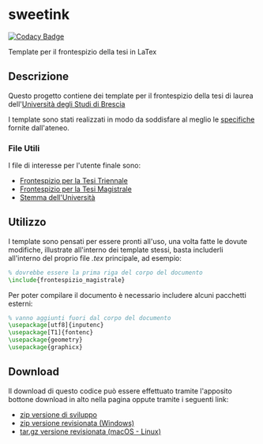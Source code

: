 # sweetink

[![Codacy Badge](https://api.codacy.com/project/badge/Grade/4f4c4f52d81145299a944dcba4ca755d)](https://app.codacy.com/app/FilippoRanza/sweetink?utm_source=github.com&utm_medium=referral&utm_content=FilippoRanza/sweetink&utm_campaign=Badge_Grade_Dashboard)

Template per il frontespizio della tesi in LaTex

## Descrizione
Questo progetto contiene dei template per il frontespizio
della tesi di laurea dell'[Università degli Studi di Brescia](https://www.unibs.it/)

I template sono stati realizzati in  modo da soddisfare al meglio
le [specifiche](https://www.unibs.it/segreterie-studenti/laurearsi/esami-di-laurea/redazione-tesi-di-laurea/relazione-finale)
fornite dall'ateneo.

### File Utili
I file di interesse per l'utente finale sono:
*  [Frontespizio per la Tesi Triennale](https://github.com/FilippoRanza/sweetink/blob/master/frontespizio_triennale.tex)
*  [Frontespizio per la Tesi Magistrale](https://github.com/FilippoRanza/sweetink/blob/master/frontespizio_magistrale.tex)
*  [Stemma dell'Università](https://github.com/FilippoRanza/sweetink/blob/master/logo_unibs.png)



## Utilizzo
I template sono pensati per essere pronti all'uso, una volta fatte le
dovute modifiche, illustrate all'interno dei template stessi, basta includerli
all'interno del proprio file _.tex_ principale, ad esempio:
```latex
% dovrebbe essere la prima riga del corpo del documento
\include{frontespizio_magistrale}
```

Per poter compilare il documento è necessario includere alcuni 
pacchetti esterni:
```latex
% vanno aggiunti fuori dal corpo del documento
\usepackage[utf8]{inputenc}
\usepackage[T1]{fontenc}
\usepackage{geometry}
\usepackage{graphicx}
```

## Download
Il download di questo codice può essere effettuato tramite l'apposito
bottone download in alto nella pagina oppute tramite i seguenti link:
*  [zip versione di sviluppo](https://github.com/FilippoRanza/sweetink/archive/master.zip)
*  [zip versione revisionata (Windows)](https://github.com/FilippoRanza/sweetink/archive/v0.1.zip)
*  [tar.gz versione revisionata (macOS - Linux)](https://github.com/FilippoRanza/sweetink/archive/v0.1.tar.gz)
